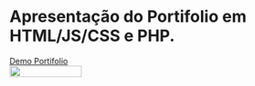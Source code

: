 # Apresentação do Portifolio em HTML/JS/CSS e PHP.
<div style="display: flex; flex-direction: column">
  <a href="https://adrianalcr.github.io/portifolio/index">Demo Portifolio</a>
  <img src="screen.png" width="50%" height="50%"/>
</div>
